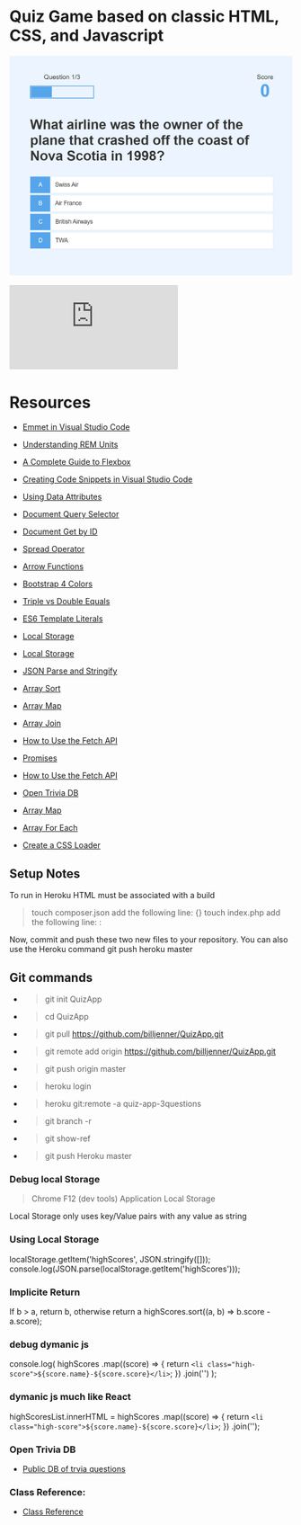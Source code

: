 # Quiz Game based on classic HTML, CSS, and Javascript

![Home Screen](./images/cover.png)

![Running Application](https://quiz-app-3questions.herokuapp.com/highscores.html)

# Resources

- [Emmet in Visual Studio Code](https://www.youtube.com/watch?v=5guZjNDcVnA)
- [Understanding REM Units](https://www.sitepoint.com/understanding-and-using-rem-units-in-css/)
- [A Complete Guide to Flexbox](https://css-tricks.com/snippets/css/a-guide-to-flexbox/)

- [Creating Code Snippets in Visual Studio Code](https://www.youtube.com/watch?v=K3gLlZm-m_8)
- [Using Data Attributes](https://developer.mozilla.org/en-US/docs/Learn/HTML/Howto/Use_data_attributes)
- [Document Query Selector](https://developer.mozilla.org/en-US/docs/Web/API/Document_object_model/Locating_DOM_elements_using_selectors)
- [Document Get by ID](https://developer.mozilla.org/en-US/docs/Web/API/Document/getElementById)
- [Spread Operator](https://developer.mozilla.org/en-US/docs/Web/JavaScript/Reference/Operators/Spread_syntax)
- [Arrow Functions](https://developer.mozilla.org/en-US/docs/Web/JavaScript/Reference/Functions/Arrow_functions)

- [Bootstrap 4 Colors](https://www.w3schools.com/bootstrap4/bootstrap_colors.asp)
- [Triple vs Double Equals](https://codeburst.io/javascript-double-equals-vs-triple-equals-61d4ce5a121a)

- [ES6 Template Literals](https://developer.mozilla.org/en-US/docs/Web/JavaScript/Reference/Template_literals)

- [Local Storage](https://www.w3schools.com/jsref/prop_win_localstorage.asp)

- [Local Storage](https://www.w3schools.com/jsref/prop_win_localstorage.asp)

- [JSON Parse and Stringify](https://alligator.io/js/json-parse-stringify/)
- [Array Sort](https://www.w3schools.com/js/js_array_sort.asp)
- [Array Map](https://www.w3schools.com/jsref/jsref_map.asp)
- [Array Join](https://developer.mozilla.org/en-US/docs/Web/JavaScript/Reference/Global_Objects/Array/join)

- [How to Use the Fetch API](https://scotch.io/tutorials/how-to-use-the-javascript-fetch-api-to-get-data)
- [Promises](https://developer.mozilla.org/en-US/docs/Web/JavaScript/Reference/Global_Objects/Promise_)

- [How to Use the Fetch API](https://scotch.io/tutorials/how-to-use-the-javascript-fetch-api-to-get-data)
- [Open Trivia DB](https://opentdb.com/)
- [Array Map](https://www.w3schools.com/jsref/jsref_map.asp)
- [Array For Each](https://www.w3schools.com/jsref/jsref_foreach.asp)

- [Create a CSS Loader](https://www.w3schools.com/howto/howto_css_loader.asp)

## Setup Notes

To run in Heroku HTML must be associated with a build

> touch composer.json
> add the following line: {}
> touch index.php
> add the following line: : <?php include_once("index.html"); ?>

Now, commit and push these two new files to your repository. You can also use the Heroku command git push heroku master

## Git commands

- > git init QuizApp
- > cd QuizApp
- > git pull https://github.com/billjenner/QuizApp.git
- > git remote add origin https://github.com/billjenner/QuizApp.git
- > git push origin master

- > heroku login
- > heroku git:remote -a quiz-app-3questions
- > git branch -r
- > git show-ref
- > git push Heroku master

### Debug local Storage

> Chrome
> F12 (dev tools)
> Application
> Local Storage

Local Storage only uses key/Value pairs with any value as string

### Using Local Storage

localStorage.getItem('highScores', JSON.stringify([]));
console.log(JSON.parse(localStorage.getItem('highScores')));

### Implicite Return

If b > a, return b, otherwise return a
highScores.sort((a, b) => b.score - a.score);

### debug dymanic js

console.log(
highScores
.map((score) => {
return `<li class="high-score">${score.name}-${score.score}</li>`;
})
.join('')
);

### dymanic js much like React

highScoresList.innerHTML = highScores
.map((score) => {
return `<li class="high-score">${score.name}-${score.score}</li>`;
})
.join('');

### Open Trivia DB

- [Public DB of trvia questions](https://opentdb.com)

### Class Reference:

- [Class Reference](https://www.udemy.com/course/build-a-quiz-app-with-html-css-and-javascript/)

